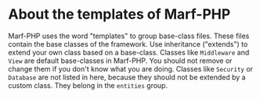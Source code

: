 <h1>About the templates of Marf-PHP</h1>


Marf-PHP uses the word "templates" to group base-class files. These files contain the base classes of the framework. Use inheritance ("extends") to extend your own class based on a base-class. Classes like <code>Middleware</code> and <code>View</code> are default base-classes in Marf-PHP. You should not remove or change them if you don't know what you are doing. Classes like <code>Security</code> or <code>Database</code> are not listed in here, because they should not be extended by a custom class. They belong in the <code>entities</code> group.
